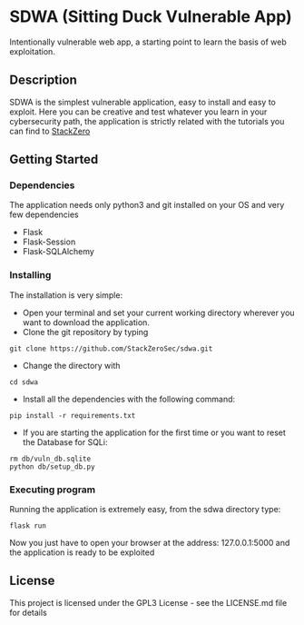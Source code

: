 # SDWA (Sitting Duck Vulnerable App)
Intentionally vulnerable web app, a starting point to learn the basis of web exploitation.

## Description

SDWA is the simplest vulnerable application, easy to install and easy to exploit.
Here you can be creative and test whatever you learn in your cybersecurity path, the application is strictly related
with the tutorials you can find to [StackZero](https://www.stackzero.net)

## Getting Started

### Dependencies
The application needs only python3 and git installed on your OS and very few dependencies

* Flask
* Flask-Session
* Flask-SQLAlchemy

### Installing
The installation is very simple:
* Open your terminal and set your current working directory wherever you want to download the application.
* Clone the git repository by typing
```
git clone https://github.com/StackZeroSec/sdwa.git
```
* Change the directory with
```
cd sdwa
```
* Install all the dependencies with the following command:
```
pip install -r requirements.txt
```
* If you are starting the application for the first time or you want to reset the Database for SQLi:
```
rm db/vuln_db.sqlite
python db/setup_db.py
```

### Executing program
Running the application is extremely easy, from the sdwa directory type:
```
flask run
```
Now you just have to open your browser at the address: 127.0.0.1:5000 and the application is ready to be exploited


## License

This project is licensed under the GPL3 License - see the LICENSE.md file for details

